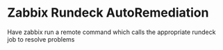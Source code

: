 # Zabbix Rundeck AutoRemediation

Have zabbix run a remote command which calls the appropriate rundeck job to resolve problems

